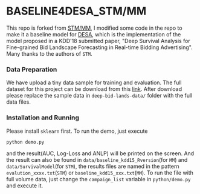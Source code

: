 
# BASELINE4DESA_STM/MM
This repo is forked from [STM/MM](https://github.com/zeromike/bid-lands), I modified some code in the repo to make it a baseline model for [DESA](https://github.com/qinjr/deep-bid-lands/tree/master/published_code), which is the implementation of the model proposed in a KDD'18 submitted paper, "Deep Survival Analysis for Fine-grained Bid Landscape Forecasting in Real-time Bidding Advertising".
Many thanks to the authors of `STM`.

### Data Preparation
We have upload a tiny data sample for training and evaluation.
The full dataset for this project can be download from this [link](http://apex.sjtu.edu.cn/datasets/13).
After download please replace the sample data in `deep-bid-lands-data/` folder with the full data files.

### Installation and Running
Please install `sklearn` first.
To run the demo, just execute
```
python demo.py
```
and the result(AUC, Log-Loss and ANLP) will be printed on the screen. And the result can also be found in `data/baseline_kdd15_Rversion`(for `MM`) and `data/SurvivalModel`(for `STM`), the results files are named in the pattern `evalution_xxxx.txt`(`STM`) or `baseline_kdd15_xxx.txt`(`MM`).
To run the file with full volume data, just change the `campaign_list` variable in `python/demo.py` and execute it.
